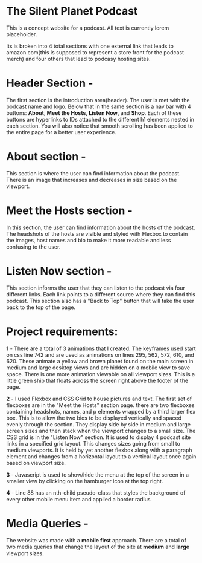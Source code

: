 # The Silent Planet Podcast

This is a concept website for a podcast. All text is currently lorem placeholder.

Its is broken into 4 total sections with one external link that leads to amazon.com(this is supposed to represent a store front for the podcast merch) and four others that lead to podcasy hosting sites.

# Header Section - 
   The first section is the introduction area(header). The user is met with the podcast name and logo.
    Below that in the same section is a nav bar with 4 buttons: **About**, **Meet the Hosts**, **Listen Now**, and **Shop**. Each of these buttons are hyperlinks to IDs attached to the different h1 elements nested in each section. You will also notice that smooth scrolling has been applied to the entire page for a better user experience.
    
# About section -
   This section is where the user can find information about the podcast. There is an image that increases and decreases in size based on the viewport.
    
# Meet the Hosts section - 
   In this section, the user can find information about the hosts of the podcast. The headshots of the hosts are visible and styled with Flexbox to contain the images, host names and bio to make it more readable and less confusing to the user.
  

# Listen Now section -
  This section informs the user that they can listen to the podcast via four different links. Each link points to a different source where they can find this podcast. This section also has a "Back to Top" button that will take the user back to the top of the page.


# Project requirements:

   **1** - There are a total of 3 animations that I created. The keyframes used start on css line 742 and are used as animations on lines 295, 562, 572, 610, and 620. These animate a yellow and brown planet found on the main screen in medium and large desktop views and are hidden on a mobile view to save space. There is one more animation viewable on all viewport sizes. This is a little green ship that floats across the screen right above the footer of the page.
    
   **2** - I used Flexbox and CSS Grid to house pictures and text. The first set of flexboxes are in the "Meet the Hosts" section page. there are two flexboxes containing headshots, names, and p elements wrapped by a third larger flex box. This is to allow the two bios to be displayed vertically and spaced evenly through the section. They display side by side in medium and large screen sizes and then stack when the viewport changes to a small size. The CSS grid is in the "Listen Now" section. It is used to display 4 podcast site links in a specified grid layout. This changes sizes going from small to medium viewports. It is held by yet another flexbox along with a paragraph element and changes from a horizontal layout to a vertical layout once again based on viewport size.
    
   **3** - Javascript is used to show/hide the menu at the top of the screen in a smaller view by clicking on the hamburger icon at the top right.
   
   **4** - Line 88 has an nth-child pseudo-class that styles the background of every other mobile menu item and applied a border radius
   
# Media Queries -
   
   The website was made with a **mobile first** approach. There are a total of two media queries that change the layout of the site at **medium** and **large** viewport sizes.
